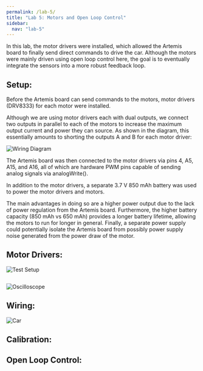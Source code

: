 ```yaml
---
permalink: /lab-5/
title: "Lab 5: Motors and Open Loop Control"
sidebar:
  nav: "lab-5"
---
```

In this lab, the motor drivers were installed, which allowed the Artemis board to finally send direct commands to drive the car. Although the motors were mainly driven using open loop control here, the goal is to eventually integrate the sensors into a more robust feedback loop.

## Setup:

Before the Artemis board can send commands to the motors, motor drivers (DRV8333) for each motor were installed. 

Although we are using motor drivers each with dual outputs, we connect two outputs in parallel to each of the motors to increase the maximum output current and power they can source. As shown in the diagram, this essentially amounts to shorting the outputs A and B for each motor driver: 
 
![Wiring Diagram](/lab-5-assets/Wiring_Diagram.png)

The Artemis board was then connected to the motor drivers via pins 4, A5, A15, and A16, all of which are hardware PWM pins capable of sending analog signals via analogWrite().

In addition to the motor drivers, a separate 3.7 V 850 mAh battery was used to power the motor drivers and motors. 

The main advantages in doing so are a higher power output due to the lack of power regulation from the Artemis board. Furthermore, the higher battery capacity (850 mAh vs 650 mAh) provides a longer battery lifetime, allowing the motors to run for longer in general. Finally, a separate power supply could potentially isolate the Artemis board from possibly power supply noise generated from the power draw of the motor.

## Motor Drivers:

![Test Setup](/lab-5-assets/Test_Setup.png)

```cpp
```

![Oscilloscope](/lab-5-assets/Oscilloscope.png)

## Wiring:

![Car](/lab-5-assets/Car.png)

## Calibration:

## Open Loop Control: 

